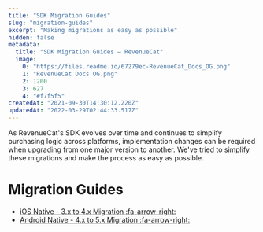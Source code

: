 ```yaml
---
title: "SDK Migration Guides"
slug: "migration-guides"
excerpt: "Making migrations as easy as possible"
hidden: false
metadata: 
  title: "SDK Migration Guides – RevenueCat"
  image: 
    0: "https://files.readme.io/67279ec-RevenueCat_Docs_OG.png"
    1: "RevenueCat Docs OG.png"
    2: 1200
    3: 627
    4: "#f7f5f5"
createdAt: "2021-09-30T14:30:12.220Z"
updatedAt: "2022-03-29T02:44:33.517Z"
---
```

As RevenueCat's SDK evolves over time and continues to simplify purchasing logic across platforms, implementation changes can be required when upgrading from one major version to another. We've tried to simplify these migrations and make the process as easy as possible.

# Migration Guides
- [iOS Native - 3.x to 4.x Migration :fa-arrow-right:](doc:ios-native-3x-to-4x-migration)
- [Android Native - 4.x to 5.x Migration :fa-arrow-right:](doc:android-native-4x-to-5x-migration)